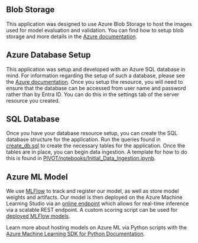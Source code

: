 ## Blob Storage

This application was designed to use Azure Blob Storage to host the images used for model evaluation and validation. You can find how to setup blob storage and more details in the [Azure documentation](https://learn.microsoft.com/en-us/azure/storage/blobs/storage-blobs-introduction).

## Azure Database Setup

This application was setup and developed with an Azure SQL database in mind. For information regarding the setup of such a database, please see the [Azure documentation](https://learn.microsoft.com/en-us/azure/azure-sql/database/single-database-create-quickstart?view=azuresql&tabs=azure-portal). Once you setup the resource, you will need to ensure that the database can be accessed from user name and password rather than by Entra ID. You can do this in the settings tab of the server resource you created.

## SQL Database

Once you have your database resource setup, you can create the SQL database structure for the application. Run the queries found in [create_db.sql](../PIVOT/create_db.sql) to create the necessary tables for the application. Once the tables are in place, you can begin data ingestion. A template for how to do this is found in [PIVOT/notebooks/Initial_Data_Ingestion.ipynb](../notebooks/Initital_Data_Ingestion.ipynb).

## Azure ML Model

We use [MLFlow](https://mlflow.org/docs/latest/models.html) to track and register our model, as well as store model weights and artifacts. Our model is then deployed on the Azure Machine Learning Studio via an [online endpoint](https://learn.microsoft.com/en-us/azure/machine-learning/how-to-deploy-online-endpoints?view=azureml-api-2&tabs=azure-cli) which allows for real-time inference via a scalable REST endpoint. A custom scoring script can be used for [deployed MLFlow models](https://learn.microsoft.com/en-us/azure/machine-learning/how-to-deploy-mlflow-models-online-endpoints?view=azureml-api-2&tabs=cli).

Learn more about hosting models on Azure ML via Python scripts with the [Azure Machine Learning SDK for Python Documentation](https://learn.microsoft.com/en-us/python/api/overview/azure/ml/?view=azure-ml-py).
